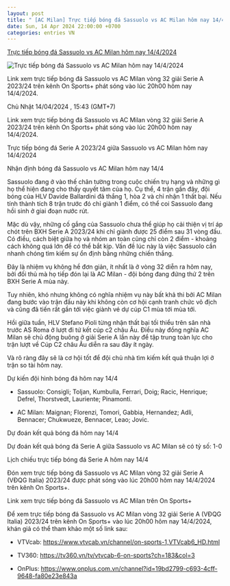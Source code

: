 ```yaml
---
layout: post
title: " [AC Milan] Trực tiếp bóng đá Sassuolo vs AC Milan hôm nay 14/4/2024"
date: Sun, 14 Apr 2024 22:00:00 +0700
categories: entries VN
---
```

[Trực tiếp bóng đá Sassuolo vs AC Milan hôm nay 14/4/2024](https://nongnghiep.vn/truc-tiep-sassuolo-vs-ac-milan-giai-serie-a-tren-on-sports-hom-nay-14-4-2024-d382621.html)

![Trực tiếp bóng đá Sassuolo vs AC Milan hôm nay 14/4/2024](https://t.ex-cdn.com/nongnghiep.vn/resize/540x303/files/content/2024/04/14/truc-tiep-bong-da-sassuolo-vs-ac-milan-14-4-152918_770-154315.jpg)

Link xem trực tiếp bóng đá Sassuolo vs AC Milan vòng 32 giải Serie A 2023/24 trên kênh On Sports+ phát sóng vào lúc 20h00 hôm nay 14/4/2024.

Chủ Nhật 14/04/2024 , 15:43 (GMT+7)

Link xem trực tiếp bóng đá Sassuolo vs AC Milan vòng 32 giải Serie A 2023/24 trên kênh On Sports+ phát sóng vào lúc 20h00 hôm nay 14/4/2024.

Trực tiếp bóng đá Serie A 2023/24 giữa Sassuolo vs AC Milan hôm nay 14/4/2024

Nhận định bóng đá Sassuolo vs AC Milan hôm nay 14/4

Sassuolo đang ở vào thế chân tường trong cuộc chiến trụ hạng và những gì họ thể hiện đang cho thấy quyết tâm của họ. Cụ thể, 4 trận gần đây, đội bóng của HLV Davide Ballardini đã thắng 1, hòa 2 và chỉ nhận 1 thất bại. Nếu tính thành tích 8 trận trước đó chỉ giành 1 điểm, có thể coi Sassuolo đang hồi sinh ở giai đoạn nước rút.

Mặc dù vậy, những cố gắng của Sassuolo chưa thể giúp họ cải thiện vị trí áp chót trên BXH Serie A 2023/24 khi chỉ giành được 25 điểm sau 31 vòng đấu. Có điều, cách biệt giữa họ và nhóm an toàn cũng chỉ còn 2 điểm - khoảng cách không quá lớn để có thể bắt kịp. Vấn đề lúc này là việc Sassuolo cần nhanh chóng tìm kiếm sự ổn định bằng những chiến thắng.

Đây là nhiệm vụ không hề đơn giản, ít nhất là ở vòng 32 diễn ra hôm nay, bởi đối thủ mà họ tiếp đón lại là AC Milan - đội bóng đang đứng thứ 2 trên BXH Serie A mùa này.

Tuy nhiên, khó nhưng không có nghĩa nhiệm vụ này bất khả thi bởi AC Milan đang bước vào trận đấu này khi không còn cơ hội cạnh tranh chức vô địch và cũng đã tiến rất gần tới việc giành vé dự cúp C1 mùa tới mùa tới.

Hồi giữa tuần, HLV Stefano Pioli từng nhận thất bại tối thiểu trên sân nhà trước AS Roma ở lượt đi tứ kết cúp c2 châu Âu. Điều này đồng nghĩa AC Milan sẽ chủ động buông ở giải Serie A lần này để tập trung toàn lực cho trận lượt về Cúp C2 châu Âu diễn ra sau đây ít ngày.

Và rõ ràng đây sẽ là cơ hội tốt để đội chủ nhà tìm kiếm kết quả thuận lợi ở trận so tài hôm nay.

Dự kiến đội hình bóng đá hôm nay 14/4

- Sassuolo: Consigli; Toljan, Kumbulla, Ferrari, Doig; Racic, Henrique; Defrel, Thorstvedt, Lauriente; Pinamonti.

- AC Milan: Maignan; Florenzi, Tomori, Gabbia, Hernandez; Adli, Bennacer; Chukwueze, Bennacer, Leao; Jovic.

Dự đoán kết quả bóng đá hôm nay 14/4

Dự đoán kết quả bóng đá Serie A giữa Sassuolo vs AC Milan sẽ có tỷ số: 1-0

Lịch chiếu trực tiếp bóng đá Serie A hôm nay 14/4

Đón xem trực tiếp bóng đá Sassuolo vs AC Milan vòng 32 giải Serie A (VĐQG Italia) 2023/24 được phát sóng vào lúc 20h00 hôm nay 14/4/2024 trên kênh On Sports+.

Link xem trực tiếp bóng đá Sassuolo vs AC Milan trên On Sports+

Để xem trực tiếp bóng đá Sassuolo vs AC Milan vòng 32 giải Serie A (VĐQG Italia) 2023/24 trên kênh On Sports+ vào lúc 20h00 hôm nay 14/4/2024, khán giả có thể tham khảo một số link sau:

- VTVcab: https://www.vtvcab.vn/channel/on-sports-1,VTVcab6_HD.html

- TV360: https://tv360.vn/tv/vtvcab-6-on-sports?ch=183&col=3

- OnPlus: https://www.onplus.com.vn/channel?id=19bd2799-c693-4cff-9648-fa80e23e843a

